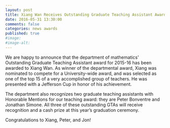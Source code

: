 ```yaml
---
layout: post
title: Xiang Wan Receives Outstanding Graduate Teaching Assistant Award
date: 2016-05-31 13:30:00
comments: false
categories: news awards
published: true
#image:
#image-alt:
---
```


We are happy to announce that the department of mathematics' Outstanding Graduate Teaching Assistant award for 2015-16 has been awarded to Xiang Wan. As winner of the departmental award, Xiang was nominated to compete for a University-wide award, and was selected as one of the top 15 of a very accomplished group of teachers. He was presented with a Jefferson Cup in honor of his achievement.

The department also recognizes two graduate teaching assistants with Honorable Mentions for our teaching award: they are Peter Bonventre and Jonathan Simone. All three of these outstanding GTAs will receive recognition and a cash prize at this year’s graduation ceremony.

Congratulations to Xiang, Peter, and Jon!
